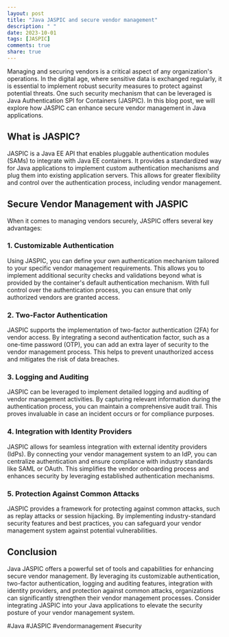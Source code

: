 ```yaml
---
layout: post
title: "Java JASPIC and secure vendor management"
description: " "
date: 2023-10-01
tags: [JASPIC]
comments: true
share: true
---
```


Managing and securing vendors is a critical aspect of any organization's operations. In the digital age, where sensitive data is exchanged regularly, it is essential to implement robust security measures to protect against potential threats. One such security mechanism that can be leveraged is Java Authentication SPI for Containers (JASPIC). In this blog post, we will explore how JASPIC can enhance secure vendor management in Java applications.

## What is JASPIC?

JASPIC is a Java EE API that enables pluggable authentication modules (SAMs) to integrate with Java EE containers. It provides a standardized way for Java applications to implement custom authentication mechanisms and plug them into existing application servers. This allows for greater flexibility and control over the authentication process, including vendor management.

## Secure Vendor Management with JASPIC

When it comes to managing vendors securely, JASPIC offers several key advantages:

### 1. Customizable Authentication

Using JASPIC, you can define your own authentication mechanism tailored to your specific vendor management requirements. This allows you to implement additional security checks and validations beyond what is provided by the container's default authentication mechanism. With full control over the authentication process, you can ensure that only authorized vendors are granted access.

### 2. Two-Factor Authentication

JASPIC supports the implementation of two-factor authentication (2FA) for vendor access. By integrating a second authentication factor, such as a one-time password (OTP), you can add an extra layer of security to the vendor management process. This helps to prevent unauthorized access and mitigates the risk of data breaches.

### 3. Logging and Auditing

JASPIC can be leveraged to implement detailed logging and auditing of vendor management activities. By capturing relevant information during the authentication process, you can maintain a comprehensive audit trail. This proves invaluable in case an incident occurs or for compliance purposes.

### 4. Integration with Identity Providers

JASPIC allows for seamless integration with external identity providers (IdPs). By connecting your vendor management system to an IdP, you can centralize authentication and ensure compliance with industry standards like SAML or OAuth. This simplifies the vendor onboarding process and enhances security by leveraging established authentication mechanisms.

### 5. Protection Against Common Attacks

JASPIC provides a framework for protecting against common attacks, such as replay attacks or session hijacking. By implementing industry-standard security features and best practices, you can safeguard your vendor management system against potential vulnerabilities.

## Conclusion

Java JASPIC offers a powerful set of tools and capabilities for enhancing secure vendor management. By leveraging its customizable authentication, two-factor authentication, logging and auditing features, integration with identity providers, and protection against common attacks, organizations can significantly strengthen their vendor management processes. Consider integrating JASPIC into your Java applications to elevate the security posture of your vendor management system.

#Java #JASPIC #vendormanagement #security